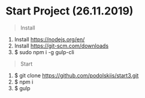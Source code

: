 ﻿# Start Project (26.11.2019)
> Install

1. Install https://nodejs.org/en/
2. Install https://git-scm.com/downloads
3. $ sudo npm i -g gulp-cli

> Start

1. $ git clone https://github.com/podolskiis/start3.git
2. $ npm i
4. $ gulp
